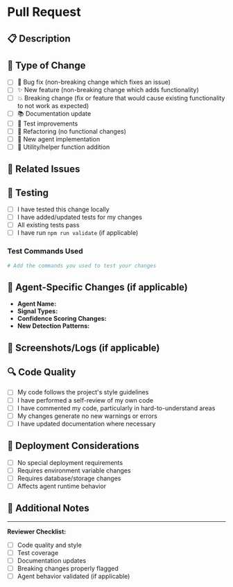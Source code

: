 # Pull Request

## 📋 Description

<!-- Provide a clear and concise description of what this PR accomplishes -->

## 🔧 Type of Change

<!-- Mark the relevant option with an "x" -->

- [ ] 🐛 Bug fix (non-breaking change which fixes an issue)
- [ ] ✨ New feature (non-breaking change which adds functionality)
- [ ] 💥 Breaking change (fix or feature that would cause existing functionality to not work as expected)
- [ ] 📚 Documentation update
- [ ] 🧪 Test improvements
- [ ] 🔨 Refactoring (no functional changes)
- [ ] 🤖 New agent implementation
- [ ] 🔧 Utility/helper function addition

## 🎯 Related Issues

<!-- Link any related issues using "Fixes #123", "Closes #123", or "Relates to #123" -->

## 🧪 Testing

<!-- Describe how you tested your changes -->

- [ ] I have tested this change locally
- [ ] I have added/updated tests for my changes
- [ ] All existing tests pass
- [ ] I have run `npm run validate` (if applicable)

### Test Commands Used
```bash
# Add the commands you used to test your changes
```

## 🤖 Agent-Specific Changes (if applicable)

<!-- If this PR involves agent changes, please fill out this section -->

- **Agent Name:** 
- **Signal Types:** 
- **Confidence Scoring Changes:** 
- **New Detection Patterns:** 

## 📸 Screenshots/Logs (if applicable)

<!-- Add screenshots or log outputs that demonstrate your changes -->

## 🔍 Code Quality

- [ ] My code follows the project's style guidelines
- [ ] I have performed a self-review of my own code
- [ ] I have commented my code, particularly in hard-to-understand areas
- [ ] My changes generate no new warnings or errors
- [ ] I have updated documentation where necessary

## 🚀 Deployment Considerations

<!-- Any special considerations for deployment? -->

- [ ] No special deployment requirements
- [ ] Requires environment variable changes
- [ ] Requires database/storage changes
- [ ] Affects agent runtime behavior

## 📝 Additional Notes

<!-- Any additional information that reviewers should know -->

---

**Reviewer Checklist:**
- [ ] Code quality and style
- [ ] Test coverage
- [ ] Documentation updates
- [ ] Breaking changes properly flagged
- [ ] Agent behavior validated (if applicable)
